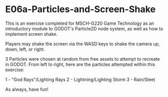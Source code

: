 # E06a-Particles-and-Screen-Shake

This is an exercise completed for MSCH-G220 Game Technology as an introductory module to GODOT's Particle2D node system, as well as how to implement screen shake.

Players may shake the screen via the WASD keys to shake the camera up, down, left, or right.

3 Particles were chosen at random from free assets to attempt to recreate in GODOT. From left to right, here are the particles attempted within this exercise:

1 - "God Rays"/Lighting Rays
2 - Lightning/Lighting Storm
3 - Rain/Sleet


As always, have fun!

